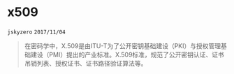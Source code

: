 # x509
`jskyzero` `2017/11/04`

> 在密码学中，X.509是由ITU-T为了公开密钥基础建设（PKI）与授权管理基础建设（PMI）提出的产业标准。X.509标准，规范了公开密钥认证、证书吊销列表、授权证书、证书路径验证算法等。
